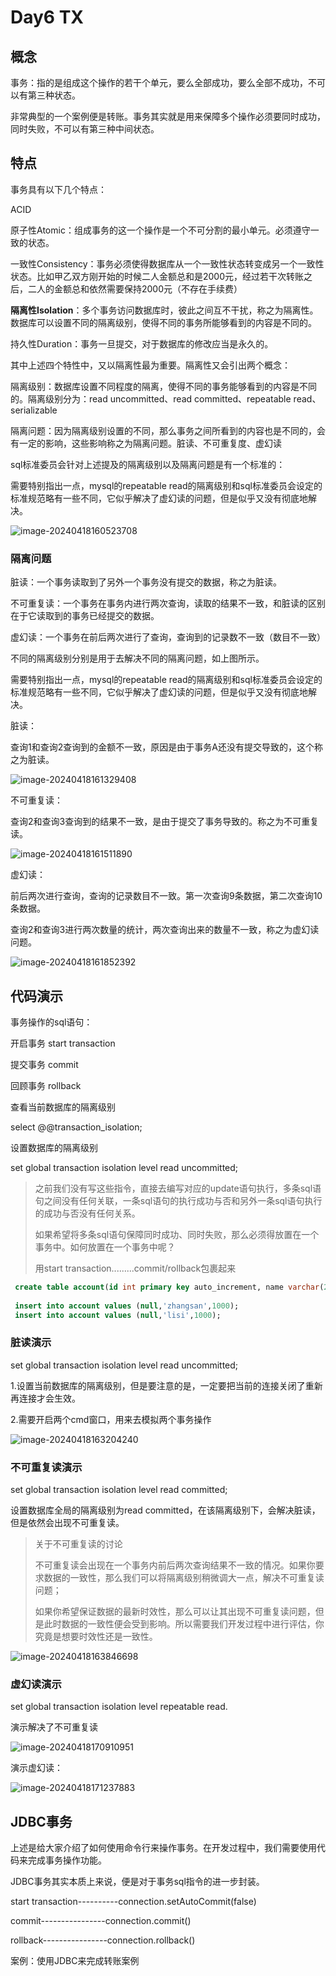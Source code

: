 # Day6 TX

## 概念

事务：指的是组成这个操作的若干个单元，要么全部成功，要么全部不成功，不可以有第三种状态。

非常典型的一个案例便是转账。事务其实就是用来保障多个操作必须要同时成功，同时失败，不可以有第三种中间状态。



## 特点

事务具有以下几个特点：

ACID

原子性Atomic：组成事务的这一个操作是一个不可分割的最小单元。必须遵守一致的状态。

一致性Consistency：事务必须使得数据库从一个一致性状态转变成另一个一致性状态。比如甲乙双方刚开始的时候二人金额总和是2000元，经过若干次转账之后，二人的金额总和依然需要保持2000元（不存在手续费）

**隔离性Isolation**：多个事务访问数据库时，彼此之间互不干扰，称之为隔离性。数据库可以设置不同的隔离级别，使得不同的事务所能够看到的内容是不同的。

持久性Duration：事务一旦提交，对于数据库的修改应当是永久的。



其中上述四个特性中，又以隔离性最为重要。隔离性又会引出两个概念：

隔离级别：数据库设置不同程度的隔离，使得不同的事务能够看到的内容是不同的。隔离级别分为：read uncommitted、read committed、repeatable read、serializable

隔离问题：因为隔离级别设置的不同，那么事务之间所看到的内容也是不同的，会有一定的影响，这些影响称之为隔离问题。脏读、不可重复度、虚幻读

sql标准委员会针对上述提及的隔离级别以及隔离问题是有一个标准的：

需要特别指出一点，mysql的repeatable read的隔离级别和sql标准委员会设定的标准规范略有一些不同，它似乎解决了虚幻读的问题，但是似乎又没有彻底地解决。

![image-20240418160523708](assets/image-20240418160523708.png)

### 隔离问题

脏读：一个事务读取到了另外一个事务没有提交的数据，称之为脏读。

不可重复读：一个事务在事务内进行两次查询，读取的结果不一致，和脏读的区别在于它读取到的事务已经提交的数据。

虚幻读：一个事务在前后两次进行了查询，查询到的记录数不一致（数目不一致）



不同的隔离级别分别是用于去解决不同的隔离问题，如上图所示。

需要特别指出一点，mysql的repeatable read的隔离级别和sql标准委员会设定的标准规范略有一些不同，它似乎解决了虚幻读的问题，但是似乎又没有彻底地解决。





脏读：

查询1和查询2查询到的金额不一致，原因是由于事务A还没有提交导致的，这个称之为脏读。

![image-20240418161329408](assets/image-20240418161329408.png)



不可重复读：

查询2和查询3查询到的结果不一致，是由于提交了事务导致的。称之为不可重复读。

![image-20240418161511890](assets/image-20240418161511890.png)



虚幻读：

前后两次进行查询，查询的记录数目不一致。第一次查询9条数据，第二次查询10条数据。

查询2和查询3进行两次数量的统计，两次查询出来的数量不一致，称之为虚幻读问题。

![image-20240418161852392](assets/image-20240418161852392.png)





## 代码演示

事务操作的sql语句：

开启事务  start transaction



提交事务 commit



回顾事务 rollback



查看当前数据库的隔离级别

select @@transaction_isolation;



设置数据库的隔离级别

set global transaction isolation level read uncommitted;

> 之前我们没有写这些指令，直接去编写对应的update语句执行，多条sql语句之间没有任何关联，一条sql语句的执行成功与否和另外一条sql语句执行的成功与否没有任何关系。
>
> 如果希望将多条sql语句保障同时成功、同时失败，那么必须得放置在一个事务中。如何放置在一个事务中呢？
>
> 用start transaction.........commit/rollback包裹起来

```sql
 create table account(id int primary key auto_increment, name varchar(20), money double);
 
 insert into account values (null,'zhangsan',1000);
 insert into account values (null,'lisi',1000);
```



### 脏读演示

set global transaction isolation level read uncommitted;

1.设置当前数据库的隔离级别，但是要注意的是，一定要把当前的连接关闭了重新再连接才会生效。

2.需要开启两个cmd窗口，用来去模拟两个事务操作

![image-20240418163204240](assets/image-20240418163204240.png)



### 不可重复读演示

set global transaction isolation level read committed;

设置数据库全局的隔离级别为read committed，在该隔离级别下，会解决脏读，但是依然会出现不可重复读。

> 关于不可重复读的讨论
>
> 不可重复读会出现在一个事务内前后两次查询结果不一致的情况。如果你要求数据的一致性，那么我们可以将隔离级别稍微调大一点，解决不可重复读问题；
>
> 如果你希望保证数据的最新时效性，那么可以让其出现不可重复读问题，但是此时数据的一致性便会受到影响。所以需要我们开发过程中进行评估，你究竟是想要时效性还是一致性。

![image-20240418163846698](assets/image-20240418163846698.png)



### 虚幻读演示

set global transaction isolation level repeatable read.

演示解决了不可重复读

![image-20240418170910951](assets/image-20240418170910951.png)

演示虚幻读：

![image-20240418171237883](assets/image-20240418171237883.png)



## JDBC事务

上述是给大家介绍了如何使用命令行来操作事务。在开发过程中，我们需要使用代码来完成事务操作功能。

JDBC事务其实本质上来说，便是对于事务sql指令的进一步封装。

start transaction----------connection.setAutoCommit(false)

commit----------------connection.commit()

rollback----------------connection.rollback()



案例：使用JDBC来完成转账案例







